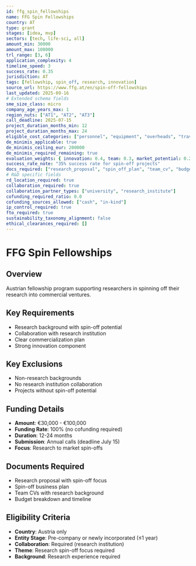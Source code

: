 ```yaml
---
id: ffg_spin_fellowships
name: FFG Spin Fellowships
country: AT
type: grant
stages: [idea, mvp]
sectors: [tech, life-sci, all]
amount_min: 30000
amount_max: 100000
trl_range: [3, 6]
application_complexity: 4
timeline_speed: 3
success_rate: 0.35
jurisdiction: AT
tags: [fellowship, spin_off, research, innovation]
source_url: https://www.ffg.at/en/spin-off-fellowships
last_updated: 2025-09-16
# Extended schema fields
sme_size_class: micro
company_age_years_max: 1
region_nuts: ["AT1", "AT2", "AT3"]
call_deadline: 2025-07-15
project_duration_months_min: 12
project_duration_months_max: 24
eligible_cost_categories: ["personnel", "equipment", "overheads", "travel"]
de_minimis_applicable: true
de_minimis_ceiling_eur: 200000
de_minimis_required_remaining: true
evaluation_weights: { innovation: 0.4, team: 0.3, market_potential: 0.2, feasibility: 0.1 }
success_rate_note: "35% success rate for spin-off projects"
docs_required: ["research_proposal", "spin_off_plan", "team_cv", "budget_breakdown"]
# R&D specific fields
rd_location_required: true
collaboration_required: true
collaboration_partner_types: ["university", "research_institute"]
cofunding_required_ratio: 0.0
cofunding_sources_allowed: ["cash", "in-kind"]
ip_control_required: true
fto_required: true
sustainability_taxonomy_alignment: false
ethical_clearances_required: []
---
```


# FFG Spin Fellowships

## Overview
Austrian fellowship program supporting researchers in spinning off their research into commercial ventures.

## Key Requirements
- Research background with spin-off potential
- Collaboration with research institution
- Clear commercialization plan
- Strong innovation component

## Key Exclusions
- Non-research backgrounds
- No research institution collaboration
- Projects without spin-off potential

## Funding Details
- **Amount**: €30,000 - €100,000
- **Funding Rate**: 100% (no cofunding required)
- **Duration**: 12-24 months
- **Submission**: Annual calls (deadline July 15)
- **Focus**: Research to market spin-offs

## Documents Required
- Research proposal with spin-off focus
- Spin-off business plan
- Team CVs with research background
- Budget breakdown and timeline

## Eligibility Criteria
- **Country**: Austria only
- **Entity Stage**: Pre-company or newly incorporated (≤1 year)
- **Collaboration**: Required (research institution)
- **Theme**: Research spin-off focus required
- **Background**: Research experience required
